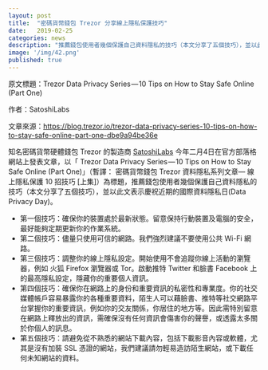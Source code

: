 ```yaml
---
layout: post
title:  "密碼貨幣錢包 Trezor 分享線上隱私保護技巧"
date:   2019-02-25
categories: news
description: "推薦錢包使用者幾個保護自己資料隱私的技巧（本文分享了五個技巧），並以此文表示慶祝近期的國際資料隱私日(Data Privacy Day)"
image: '/img/42.png'
published: true
---
```


原文標題：Trezor Data Privacy Series — 10 Tips on How to Stay Safe Online (Part One)

作者：SatoshiLabs

文章來源：https://blog.trezor.io/trezor-data-privacy-series-10-tips-on-how-to-stay-safe-online-part-one-dbe9a94be36e

知名密碼貨幣硬體錢包 Trezor 的製造商 [SatoshiLabs](https://blog.trezor.io/@satoshilabs) 今年二月4日在官方部落格網站上發表文章，以「 Trezor Data Privacy Series — 10 Tips on How to Stay Safe Online (Part One)」（暫譯： 密碼貨幣錢包 Trezor 資料隱私系列文章–– 線上隱私保護 10 招技巧 [上集]）為標題，推薦錢包使用者幾個保護自己資料隱私的技巧（本文分享了五個技巧），並以此文表示慶祝近期的國際資料隱私日(Data Privacy Day)。

* 第一個技巧：確保你的裝置處於最新狀態。留意保持行動裝置及電腦的安全，最好能夠定期更新你的作業系統。
* 第二個技巧：儘量只使用可信的網路。我們強烈建議不要使用公共 Wi-Fi 網路。
* 第三個技巧：調整你的線上隱私設定。開始使用不會追蹤你線上活動的瀏覽器，例如 火狐 Firefox 瀏覽器或 Tor。啟動推特 Twitter 和臉書 Facebook 上的最高隱私設定，隱藏你的重要個人資訊。
* 第四個技巧：確保你在網路上的身份和重要資訊的私密性和專業度。你的社交媒體帳戶容易暴露你的各種重要資料，陌生人可以藉臉書、推特等社交網路平台掌握你的重要資訊，例如你的交友關係，你居住的地方等。因此需特別留意在網路上釋放出的資訊，需確保沒有任何資訊會傷害你的聲譽，或透露太多關於你個人的訊息。
* 第五個技巧：請避免從不熟悉的網站下載內容，包括下載影音內容或軟體，尤其是沒有加裝 SSL 憑證的網站，我們建議請勿輕易造訪陌生網站，或下載任何未知網站的資料。 